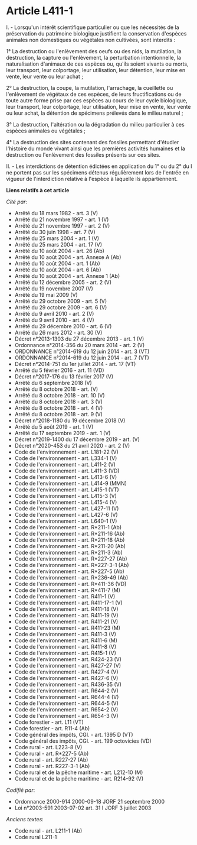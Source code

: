 # Article L411-1

I. - Lorsqu'un intérêt scientifique particulier ou que les nécessités de la préservation du patrimoine biologique justifient
la conservation d'espèces animales non domestiques ou végétales non cultivées, sont interdits :

1° La destruction ou l'enlèvement des oeufs ou des nids, la mutilation, la destruction, la capture ou l'enlèvement, la
perturbation intentionnelle, la naturalisation d'animaux de ces espèces ou, qu'ils soient vivants ou morts, leur transport,
leur colportage, leur utilisation, leur détention, leur mise en vente, leur vente ou leur achat ;

2° La destruction, la coupe, la mutilation, l'arrachage, la cueillette ou l'enlèvement de végétaux de ces espèces, de leurs
fructifications ou de toute autre forme prise par ces espèces au cours de leur cycle biologique, leur transport, leur
colportage, leur utilisation, leur mise en vente, leur vente ou leur achat, la détention de spécimens prélevés dans le milieu
naturel ;

3° La destruction, l'altération ou la dégradation du milieu particulier à ces espèces animales ou végétales ;

4° La destruction des sites contenant des fossiles permettant d'étudier l'histoire du monde vivant ainsi que les premières
activités humaines et la destruction ou l'enlèvement des fossiles présents sur ces sites.

II. - Les interdictions de détention édictées en application du 1° ou du 2° du I ne portent pas sur les spécimens détenus
régulièrement lors de l'entrée en vigueur de l'interdiction relative à l'espèce à laquelle ils appartiennent.

**Liens relatifs à cet article**

_Cité par_:

  - Arrêté du 18 mars 1982 - art. 3 (V)
  - Arrêté du 21 novembre 1997 - art. 1 (V)
  - Arrêté du 21 novembre 1997 - art. 2 (V)
  - Arrêté du 30 juin 1998 - art. 7 (V)
  - Arrêté du 25 mars 2004 - art. 1 (V)
  - Arrêté du 25 mars 2004 - art. 17 (V)
  - Arrêté du 10 août 2004 - art. 26 (Ab)
  - Arrêté du 10 août 2004 - art. Annexe A (Ab)
  - Arrêté du 10 août 2004 - art. 1 (Ab)
  - Arrêté du 10 août 2004 - art. 6 (Ab)
  - Arrêté du 10 août 2004 - art. Annexe 1 (Ab)
  - Arrêté du 12 décembre 2005 - art. 2 (V)
  - Arrêté du 19 novembre 2007 (V)
  - Arrêté du 19 mai 2009 (V)
  - Arrêté du 29 octobre 2009 - art. 5 (V)
  - Arrêté du 29 octobre 2009 - art. 6 (V)
  - Arrêté du 9 avril 2010 - art. 2 (V)
  - Arrêté du 9 avril 2010 - art. 4 (V)
  - Arrêté du 29 décembre 2010 - art. 6 (V)
  - Arrêté du 26 mars 2012 - art. 30 (V)
  - Décret n°2013-1303 du 27 décembre 2013 - art. 1 (V)
  - Ordonnance n°2014-356 du 20 mars 2014 - art. 2 (V)
  - ORDONNANCE n°2014-619 du 12 juin 2014 - art. 3 (VT)
  - ORDONNANCE n°2014-619 du 12 juin 2014 - art. 7 (VT)
  - Décret n°2014-751 du 1er juillet 2014 - art. 17 (VT)
  - Arrêté du 5 février 2016 - art. 11 (VD)
  - Décret n°2017-176 du 13 février 2017 (V)
  - Arrêté du 6 septembre 2018 (V)
  - Arrêté du 8 octobre 2018 - art. (V)
  - Arrêté du 8 octobre 2018 - art. 10 (V)
  - Arrêté du 8 octobre 2018 - art. 3 (V)
  - Arrêté du 8 octobre 2018 - art. 4 (V)
  - Arrêté du 8 octobre 2018 - art. 9 (V)
  - Décret n°2018-1180 du 19 décembre 2018 (V)
  - Arrêté du 5 août 2019 - art. 1 (V)
  - Arrêté du 17 septembre 2019 - art. 1 (V)
  - Décret n°2019-1400 du 17 décembre 2019 - art. (V)
  - Décret n°2020-453 du 21 avril 2020 - art. 2 (V)
  - Code de l'environnement - art. L181-22 (V)
  - Code de l'environnement - art. L334-1 (V)
  - Code de l'environnement - art. L411-2 (V)
  - Code de l'environnement - art. L411-3 (VD)
  - Code de l'environnement - art. L413-6 (V)
  - Code de l'environnement - art. L414-9 (MMN)
  - Code de l'environnement - art. L415-1 (VT)
  - Code de l'environnement - art. L415-3 (V)
  - Code de l'environnement - art. L415-4 (V)
  - Code de l'environnement - art. L427-11 (V)
  - Code de l'environnement - art. L427-6 (V)
  - Code de l'environnement - art. L640-1 (V)
  - Code de l'environnement - art. R*211-1 (Ab)
  - Code de l'environnement - art. R*211-16 (Ab)
  - Code de l'environnement - art. R*211-18 (Ab)
  - Code de l'environnement - art. R*211-20 (Ab)
  - Code de l'environnement - art. R*211-3 (Ab)
  - Code de l'environnement - art. R*227-27 (Ab)
  - Code de l'environnement - art. R*227-3-1 (Ab)
  - Code de l'environnement - art. R*227-5 (Ab)
  - Code de l'environnement - art. R*236-49 (Ab)
  - Code de l'environnement - art. R*411-36 (VD)
  - Code de l'environnement - art. R*411-7 (M)
  - Code de l'environnement - art. R411-1 (V)
  - Code de l'environnement - art. R411-17-1 (V)
  - Code de l'environnement - art. R411-18 (V)
  - Code de l'environnement - art. R411-19 (V)
  - Code de l'environnement - art. R411-21 (V)
  - Code de l'environnement - art. R411-23 (M)
  - Code de l'environnement - art. R411-3 (V)
  - Code de l'environnement - art. R411-6 (M)
  - Code de l'environnement - art. R411-8 (V)
  - Code de l'environnement - art. R415-1 (V)
  - Code de l'environnement - art. R424-23 (V)
  - Code de l'environnement - art. R427-27 (V)
  - Code de l'environnement - art. R427-4 (V)
  - Code de l'environnement - art. R427-6 (V)
  - Code de l'environnement - art. R436-35 (V)
  - Code de l'environnement - art. R644-2 (V)
  - Code de l'environnement - art. R644-4 (V)
  - Code de l'environnement - art. R644-5 (V)
  - Code de l'environnement - art. R654-2 (V)
  - Code de l'environnement - art. R654-3 (V)
  - Code forestier - art. L11 (VT)
  - Code forestier - art. R11-4 (Ab)
  - Code général des impôts, CGI. - art. 1395 D (VT)
  - Code général des impôts, CGI. - art. 199 octovicies (VD)
  - Code rural - art. L223-8 (V)
  - Code rural - art. R*227-5 (Ab)
  - Code rural - art. R227-27 (Ab)
  - Code rural - art. R227-3-1 (Ab)
  - Code rural et de la pêche maritime - art. L212-10 (M)
  - Code rural et de la pêche maritime - art. R214-92 (V)

_Codifié par_:

  - Ordonnance 2000-914 2000-09-18 JORF 21 septembre 2000
  - Loi n°2003-591 2003-07-02 art. 31 I JORF 3 juillet 2003

_Anciens textes_:

  - Code rural - art. L211-1 (Ab)
  - Code rural L211-1
